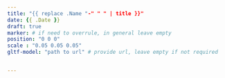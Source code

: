 ```yaml
---
title: "{{ replace .Name "-" " " | title }}"
date: {{ .Date }}
draft: true
marker: # if need to overrule, in general leave empty
position: "0 0 0"
scale : "0.05 0.05 0.05"
gltf-model: "path to url" # provide url, leave empty if not required


---
```

